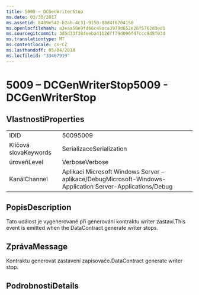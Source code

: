 ```yaml
---
title: 5009 – DCGenWriterStop
ms.date: 03/30/2017
ms.assetid: 8489e542-b2ab-4c31-9150-08d4f6704150
ms.openlocfilehash: a3eaa58e9fd66c49aca3979d652e26f5762d3ed1
ms.sourcegitcommit: 3d5d33f384eeba41b2dff79d096f47ccc8d8f03d
ms.translationtype: MT
ms.contentlocale: cs-CZ
ms.lasthandoff: 05/04/2018
ms.locfileid: "33467919"
---
```

# <a name="5009---dcgenwriterstop"></a><span data-ttu-id="b6a10-102">5009 – DCGenWriterStop</span><span class="sxs-lookup"><span data-stu-id="b6a10-102">5009 - DCGenWriterStop</span></span>
## <a name="properties"></a><span data-ttu-id="b6a10-103">Vlastnosti</span><span class="sxs-lookup"><span data-stu-id="b6a10-103">Properties</span></span>  
  
|||  
|-|-|  
|<span data-ttu-id="b6a10-104">ID</span><span class="sxs-lookup"><span data-stu-id="b6a10-104">ID</span></span>|<span data-ttu-id="b6a10-105">5009</span><span class="sxs-lookup"><span data-stu-id="b6a10-105">5009</span></span>|  
|<span data-ttu-id="b6a10-106">Klíčová slova</span><span class="sxs-lookup"><span data-stu-id="b6a10-106">Keywords</span></span>|<span data-ttu-id="b6a10-107">Serializace</span><span class="sxs-lookup"><span data-stu-id="b6a10-107">Serialization</span></span>|  
|<span data-ttu-id="b6a10-108">úroveň</span><span class="sxs-lookup"><span data-stu-id="b6a10-108">Level</span></span>|<span data-ttu-id="b6a10-109">Verbose</span><span class="sxs-lookup"><span data-stu-id="b6a10-109">Verbose</span></span>|  
|<span data-ttu-id="b6a10-110">Kanál</span><span class="sxs-lookup"><span data-stu-id="b6a10-110">Channel</span></span>|<span data-ttu-id="b6a10-111">Aplikaci Microsoft Windows Server – aplikace/Debug</span><span class="sxs-lookup"><span data-stu-id="b6a10-111">Microsoft-Windows-Application Server-Applications/Debug</span></span>|  
  
## <a name="description"></a><span data-ttu-id="b6a10-112">Popis</span><span class="sxs-lookup"><span data-stu-id="b6a10-112">Description</span></span>  
 <span data-ttu-id="b6a10-113">Tato událost je vygenerované při generování kontraktu writer zastaví.</span><span class="sxs-lookup"><span data-stu-id="b6a10-113">This event is emitted when the DataContract generate writer stops.</span></span>  
  
## <a name="message"></a><span data-ttu-id="b6a10-114">Zpráva</span><span class="sxs-lookup"><span data-stu-id="b6a10-114">Message</span></span>  
 <span data-ttu-id="b6a10-115">Kontraktu generovat zastavení zapisovače.</span><span class="sxs-lookup"><span data-stu-id="b6a10-115">DataContract generate writer stop.</span></span>  
  
## <a name="details"></a><span data-ttu-id="b6a10-116">Podrobnosti</span><span class="sxs-lookup"><span data-stu-id="b6a10-116">Details</span></span>
